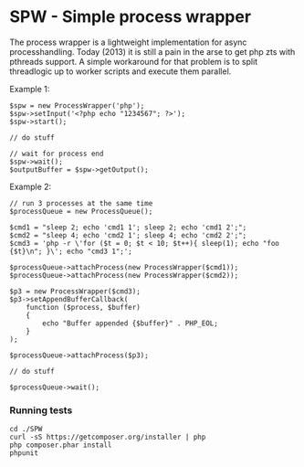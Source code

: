 SPW - Simple process wrapper
============================

The process wrapper is a lightweight implementation for async processhandling.
Today (2013) it is still a pain in the arse to get php zts with pthreads support.
A simple workaround for that problem is to split threadlogic up to worker scripts and execute them parallel.

Example 1:

    $spw = new ProcessWrapper('php');
    $spw->setInput('<?php echo "1234567"; ?>');
    $spw->start();

    // do stuff

    // wait for process end
    $spw->wait();
    $outputBuffer = $spw->getOutput();

Example 2:

    // run 3 processes at the same time
    $processQueue = new ProcessQueue();

    $cmd1 = "sleep 2; echo 'cmd1 1'; sleep 2; echo 'cmd1 2';";
    $cmd2 = "sleep 4; echo 'cmd2 1'; sleep 4; echo 'cmd2 2';";
    $cmd3 = 'php -r \'for ($t = 0; $t < 10; $t++){ sleep(1); echo "foo {$t}\n"; }\'; echo "cmd3 1";';

    $processQueue->attachProcess(new ProcessWrapper($cmd1));
    $processQueue->attachProcess(new ProcessWrapper($cmd2));

    $p3 = new ProcessWrapper($cmd3);
    $p3->setAppendBufferCallback(
        function ($process, $buffer)
        {
            echo "Buffer appended {$buffer}" . PHP_EOL;
        }
    );

    $processQueue->attachProcess($p3);

    // do stuff

    $processQueue->wait();


### Running tests

    cd ./SPW
    curl -sS https://getcomposer.org/installer | php
    php composer.phar install
    phpunit
